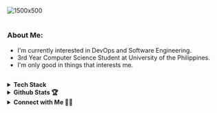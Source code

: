 ![1500x500](https://exhibitions.bristolmuseums.org.uk/japanese-prints/wp-content/uploads/sites/11/2018/12/hokusai-reflection-lake-misaka-Mb4853-600x450.jpg)

#
### About Me:
- I'm currently interested in DevOps and Software Engineering.
- 3rd Year Computer Science Student at University of the Philippines.
- I'm only good in things that interests me.
##

<details>
<summary><b>Tech Stack</b></summary>
<div align="center">

#### Web Development
![React](https://img.shields.io/badge/react-%2320232a.svg?style=for-the-badge&logo=react&logoColor=%2361DAFB)
![Next JS](https://img.shields.io/badge/Next-black?style=for-the-badge&logo=next.js&logoColor=white)
![.Net](https://img.shields.io/badge/.NET-5C2D91?style=for-the-badge&logo=.net&logoColor=white)
![NestJS](https://img.shields.io/badge/nestjs-%23E0234E.svg?style=for-the-badge&logo=nestjs&logoColor=white) 
![TypeScript](https://img.shields.io/badge/typescript-%23007ACC.svg?style=for-the-badge&logo=typescript&logoColor=white) 
![TailwindCSS](https://img.shields.io/badge/tailwindcss-%2338B2AC.svg?style=for-the-badge&logo=tailwind-css&logoColor=white)


#### Services and Database
![Supabase](https://img.shields.io/badge/Supabase-black?style=for-the-badge&logo=supabase&logoColor=dark-green)
![MongoDB](https://img.shields.io/badge/MongoDB-%234ea94b.svg?style=for-the-badge&logo=mongodb&logoColor=white)
![MySQL](https://img.shields.io/badge/mysql-4479A1.svg?style=for-the-badge&logo=mysql&logoColor=white)
![Postgres](https://img.shields.io/badge/postgres-%23316192.svg?style=for-the-badge&logo=postgresql&logoColor=white)
![AWS](https://img.shields.io/badge/AWS-%23FF9900.svg?style=for-the-badge&logo=amazon-aws&logoColor=white)


#### Others
![Figma](https://img.shields.io/badge/figma-%23F24E1E.svg?style=for-the-badge&logo=figma&logoColor=white)
![Cypress](https://img.shields.io/badge/Cypress-17202C?style=for-the-badge&logo=cypress&logoColor=white)
![Docker](https://img.shields.io/badge/docker-blue.svg?style=for-the-badge&logo=docker&logoColor=white)
![Git](https://img.shields.io/badge/git-%23F05033.svg?style=for-the-badge&logo=git&logoColor=white)

</div>

</details>

<details>
  <summary><b>Github Stats 🏆</b></summary>
  <div align="center">
    <img style="width:317px" src="https://github-readme-stats.vercel.app/api/top-langs/?username=jlescarlan11&theme=rose_pine&exclude_repo=FPS-Game&hide_border=false&include_all_commits=false&count_private=false&layout=compact"/>
    <img style="width:400px" src="https://github-readme-stats.vercel.app/api?username=jlescarlan11&theme=rose_pine&hide_border=false&include_all_commits=false&count_private=false"/><br/>
  </div>

</details>
<details>
  <summary><b>Connect with Me 🙏🏼</b></summary>
  <p align="center">
      <br/>
      <a href="https://www.linkedin.com/in/john-lester-escarlan" target="blank"><img align="center"
         src="https://img.shields.io/badge/linkedin-%231DA1F2.svg?style=for-the-badge&logo=linkedin&logoColor=white"
         alt="linkedin-johnlesterescarlan" height="30"/>
      </a>
      <a href="https://www.facebook.com/johnlester.escarlan11/" target="blank"><img align="center"
         src="https://img.shields.io/badge/facebook-4267B2.svg?style=for-the-badge&logo=facebook&logoColor=white"
         alt="facebook-johnlesterescarlan" height="30"/>
      </a>
      <a href="mailto:jlescarlan11@gmail.com" target="blank"><img align="center"
         src="https://img.shields.io/badge/gmail-EA4335.svg?style=for-the-badge&logo=gmail&logoColor=white"
         alt="gmail-johnlesterescarlans" height="30"/>
      </a>
    </p>
</details>

##
